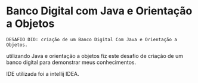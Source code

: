 # Banco Digital com Java e Orientação a Objetos
    DESAFIO DIO: criação de um Banco Digital Com Java e Orientação a Objetos.
utilizando Java e orientação a objetos fiz este desafio de criação de um banco digital para demonstrar meus conhecimentos.

IDE utilizada foi a intellij IDEA.